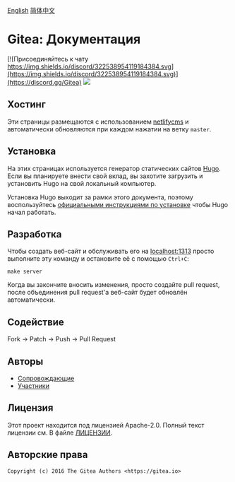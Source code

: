 [English](README.md)
[简体中文](README_ZH.md)

# Gitea: Документация

[![Присоединяйтесь к чату https://img.shields.io/discord/322538954119184384.svg](https://img.shields.io/discord/322538954119184384.svg)](https://discord.gg/Gitea)
[![](https://images.microbadger.com/badges/image/gitea/docs.svg)](http://microbadger.com/images/gitea/docs "Получите свой собственный значок с изображением microbadger.com")

## Хостинг

Эти страницы размещаются с использованием [netlifycms](https://www.netlifycms.org/)
и автоматически обновляются при каждом нажатии на ветку `master`.

## Установка

На этих страницах используется генератор статических сайтов [Hugo](https://gohugo.io/).
Если вы планируете внести свой вклад, вы захотите загрузить и установить Hugo на
свой локальный компьютер.

Установка Hugo выходит за рамки этого документа, поэтому воспользуйтесь
[официальными инструкциями по установке](https://gohugo.io/overview/installing/) чтобы
Hugo начал работать.

## Разработка

Чтобы создать веб-сайт и обслуживать его на [localhost:1313](http://localhost:1313)
просто выполните эту команду и остановите её с помощью `Ctrl+C`:

```
make server
```

Когда вы закончите вносить изменения, просто создайте pull request, после
объединения pull request'а веб-сайт будет обновлён автоматически.

## Содействие

Fork -> Patch -> Push -> Pull Request

## Авторы

* [Сопровождающие](https://github.com/orgs/go-gitea/people)
* [Участники](https://github.com/go-gitea/docs/graphs/contributors)

## Лицензия

Этот проект находится под лицензией Apache-2.0. Полный текст лицензии см.
В файле [ЛИЦЕНЗИИ](LICENSE).

## Авторские права

```
Copyright (c) 2016 The Gitea Authors <https://gitea.io>
```
